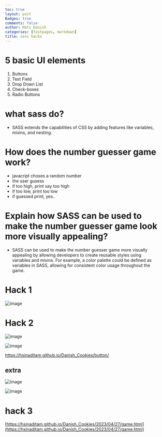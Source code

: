 ```yaml
---
toc: true
layout: post
Badges: true
comments: false
author: Mati Danish
categories: [fastpages, markdown]
title: sass hacks
---
```


# 5 basic UI elements
1. Buttons
2. Text Field
3. Drop Down List
4. Check-boxes
5. Radio Buttons

# what sass do?
- SASS extends the capabilities of CSS by adding features like variables, mixins, and nesting.

# How does the number guesser game work?
- javacript choses a random number
- the user gusess
- if too high, print say too high
- if too  low, print too low
- if guessed print, yes..

# Explain how SASS can be used to make the number guesser game look more visually appealing?

- SASS can be used to make the number guesser game more visually appealing by allowing developers to create reusable styles using variables and mixins. For example, a color palette could be defined as variables in SASS, allowing for consistent color usage throughout the game.


# Hack 1

![image](/Danish_Cookies/images/sass1.png)


# Hack 2

![image](/Danish_Cookies/images/button_0.png)

![image](/Danish_Cookies/images/button_1.png)


https://hsinaditam.github.io/Danish_Cookies/button/



## extra 
![image](/Danish_Cookies/images/button1_0.png)

![image](/Danish_Cookies/images/button1_1.png)



# hack 3

[https://hsinaditam.github.io/Danish_Cookies/2023/04/27/game.html](https://hsinaditam.github.io/Danish_Cookies/2023/04/27/game.html)


